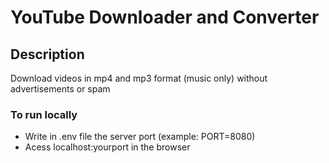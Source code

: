 # YouTube Downloader and Converter

## Description
Download videos in mp4 and mp3 format (music only) without advertisements or spam

### To run locally
- Write in .env file the server port (example: PORT=8080)
- Acess localhost:yourport in the browser